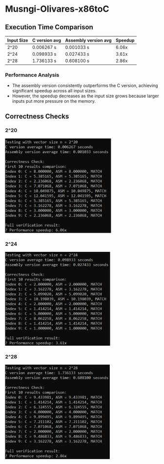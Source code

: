 # Musngi-Olivares-x86toC

## Execution Time Comparison

| Input Size | C version avg | Assembly version avg | Speedup |
| ---------- | --------------| -------------------- | ------- |
| 2^20       | 0.006267 s    | 0.001033 s           | 6.06x   |
| 2^24       | 0.098933 s    | 0.027433 s           | 3.61x   |
| 2^28       | 1.736133 s    | 0.608100 s           | 2.86x   |

### Performance Analysis

* The assembly version consistently outperforms the C version, achieving significant speedup across all input sizes.
* However, the speedup decreases as the input size grows because larger inputs put more pressure on the memory.

## Correctness Checks

### 2^20

![](images/2^20.png)

### 2^24

![](images/2^24.png)

### 2^28

![](images/2^28.png)
